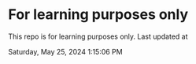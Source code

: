 # For learning purposes only
This repo is for learning purposes only.
Last updated at

Saturday, May 25, 2024 1:15:06 PM

